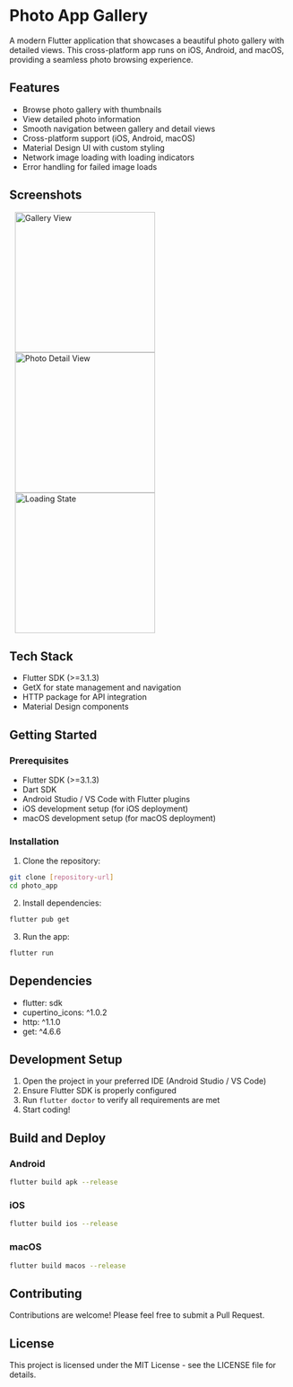 # Photo App Gallery

A modern Flutter application that showcases a beautiful photo gallery with detailed views. This cross-platform app runs on iOS, Android, and macOS, providing a seamless photo browsing experience.

## Features

- Browse photo gallery with thumbnails
- View detailed photo information
- Smooth navigation between gallery and detail views
- Cross-platform support (iOS, Android, macOS)
- Material Design UI with custom styling
- Network image loading with loading indicators
- Error handling for failed image loads

## Screenshots

<p>
<img src="assets/one.png" width=250px hspace="10" alt="Gallery View">
<img src="assets/two.png" width=250px hspace="10" alt="Photo Detail View">
<img src="assets/three.png" width=250px hspace="10" alt="Loading State">
</p>

## Tech Stack

- Flutter SDK (>=3.1.3)
- GetX for state management and navigation
- HTTP package for API integration
- Material Design components

## Getting Started

### Prerequisites

- Flutter SDK (>=3.1.3)
- Dart SDK
- Android Studio / VS Code with Flutter plugins
- iOS development setup (for iOS deployment)
- macOS development setup (for macOS deployment)

### Installation

1. Clone the repository:
```bash
git clone [repository-url]
cd photo_app
```

2. Install dependencies:
```bash
flutter pub get
```

3. Run the app:
```bash
flutter run
```

## Dependencies

- flutter: sdk
- cupertino_icons: ^1.0.2
- http: ^1.1.0
- get: ^4.6.6

## Development Setup

1. Open the project in your preferred IDE (Android Studio / VS Code)
2. Ensure Flutter SDK is properly configured
3. Run `flutter doctor` to verify all requirements are met
4. Start coding!

## Build and Deploy

### Android
```bash
flutter build apk --release
```

### iOS
```bash
flutter build ios --release
```

### macOS
```bash
flutter build macos --release
```

## Contributing

Contributions are welcome! Please feel free to submit a Pull Request.

## License

This project is licensed under the MIT License - see the LICENSE file for details.
